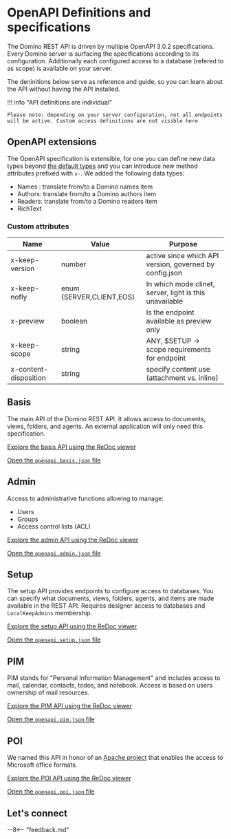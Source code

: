 # OpenAPI Definitions and specifications

The Domino REST API is driven by multiple OpenAPI 3.0.2 specifications. Every Domino server is surfacing the specifications according to its configuration. Additionally each configured access to a database (refered to as scope) is available on your server.

The deninitions below serve as reference and guide, so you can learn about the API without having the API installed.

!!! info "API definitions are individual"

    Please note: depending on your server configuration, not all endpoints will be active. Custom access definitions are not visible here

## OpenAPI extensions

The OpenAPI specification is extensible, for one you can define new data types beyond [the default types](https://spec.openapis.org/oas/v3.0.3#schema-object) and you can introduce new method attributes prefixed with `x-`.
We added the following data types:

- Names : translate from/to a Domino names item
- Authors: translate from/to a Domino authors item
- Readers: translate from/to a Domino readers item
- RichText

### Custom attributes

| Name                  | Value                    | Purpose                                                 |
| --------------------- | ------------------------ | ------------------------------------------------------- |
| x-keep-version        | number                   | active since which API version, governed by config.json |
| x-keep-nofly          | enum (SERVER,CLIENT,EOS) | In which mode clinet, server, light is this unavailable |
| x-preview             | boolean                  | Is the endpoint available as preview only               |
| x-keep-scope          | string                   | ANY, $SETUP -> scope requirements for endpoint          |
| x-content-disposition | string                   | specify content use (attachment vs. inline)             |

## Basis

The main API of the Domino REST API. It allows access to documents, views, folders, and agents. An external application will only need this specification.

[Explore the basis API using the ReDoc viewer](https://redocly.github.io/redoc/?url=https://opensource.hcltechsw.com/Domino-rest-api/assets/downloads/openapi.basis.json)

[Open the `openapi.basis.json` file](https://opensource.hcltechsw.com/Domino-rest-api/assets/downloads/openapi.basis.json)

## Admin

Access to administrative functions allowing to manage:

- Users
- Groups
- Access control lists (ACL)

[Explore the admin API using the ReDoc viewer](https://redocly.github.io/redoc/?url=https://opensource.hcltechsw.com/Domino-rest-api/assets/downloads/openapi.admin.json)

[Open the `openapi.admin.json` file](https://opensource.hcltechsw.com/Domino-rest-api/assets/downloads/openapi.admin.json)

## Setup

The setup API provides endpoints to configure access to databases. You can specify what documents, views, folders, agents, and items are made available in the REST API. Requires designer access to databases and `LocalKeepAdmins` membership.

[Explore the setup API using the ReDoc viewer](https://redocly.github.io/redoc/?url=https://opensource.hcltechsw.com/Domino-rest-api/assets/downloads/openapi.setup.json)

[Open the `openapi.setup.json` file](https://opensource.hcltechsw.com/Domino-rest-api/assets/downloads/openapi.setup.json)

## PIM

PIM stands for "Personal Information Management" and includes access to mail, calendar, contacts, todos, and notebook. Access is based on users ownership of mail resources.

[Explore the PIM API using the ReDoc viewer](https://redocly.github.io/redoc/?url=https://opensource.hcltechsw.com/Domino-rest-api/assets/downloads/openapi.pim.json)

[Open the `openapi.pim.json` file](https://opensource.hcltechsw.com/Domino-rest-api/assets/downloads/openapi.pim.json)

## POI

We named this API in honor of an [Apache project](https://poi.apache.org/) that enables the access to Microsoft office formats.

[Explore the POI API using the ReDoc viewer](https://redocly.github.io/redoc/?url=https://opensource.hcltechsw.com/Domino-rest-api/assets/downloads/openapi.poi.json)

[Open the `openapi.poi.json` file](https://opensource.hcltechsw.com/Domino-rest-api/assets/downloads/openapi.poi.json)

## Let's connect

--8<-- "feedback.md"
